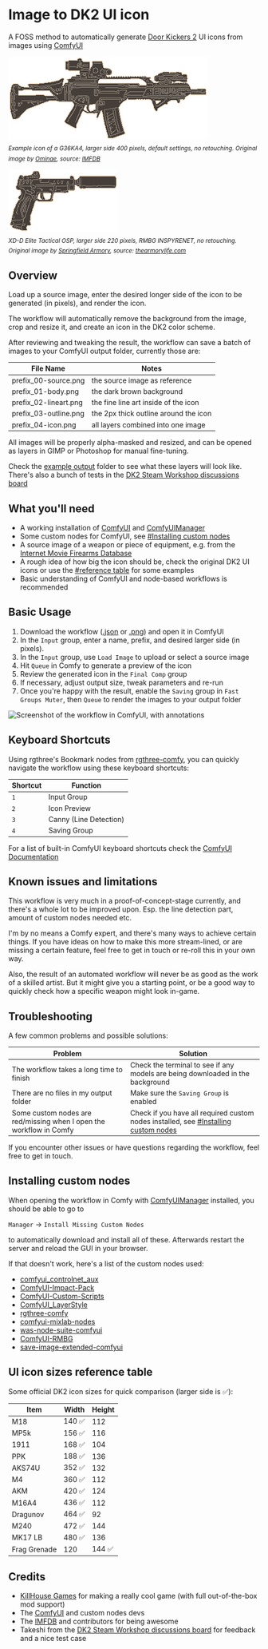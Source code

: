 # Image to DK2 UI icon
A FOSS method to automatically generate [Door Kickers 2](https://inthekillhouse.com/doorkickers2/) UI icons from images using [ComfyUI](https://github.com/comfyanonymous/ComfyUI)

![Example of an auto-generated DK2 UI icon](example_output/hk-g36ka4/hk-g36ka4-tacticool_04-icon.png) \
<sub> *Example icon of a G36KA4, larger side 400 pixels, default settings, no retouching. Original image by [Ominae](https://www.imfdb.org/wiki/Special:Contributions/Ominae), source: [IMFDB](https://www.imfdb.org/wiki/File:HK_G36KA4_right.jpg)* </sub>

![Example of an auto-generated DK2 UI icon](example_output/xdm-elite/xdm-elite-tac-osp_04-icon.png) \
<sub> *XD-D Elite Tactical OSP, larger side 220 pixels, RMBG INSPYRENET, no retouching. Original image by [Springfield Armory](https://www.springfield-armory.com/), source: [thearmorylife.com](https://www.thearmorylife.com/suppressing-the-xd-m-elite-tactical-osp/)* </sub>

## Overview
Load up a source image, enter the desired longer side of the icon to be generated (in pixels), and render the icon.

The workflow will automatically remove the background from the image, crop and resize it, and create an icon in the DK2 color scheme.

After reviewing and tweaking the result, the workflow can save a batch of images to your ComfyUI output folder, currently those are:

| File Name | Notes |
|---|---|
| prefix_00-source.png | the source image as reference |
| prefix_01-body.png | the dark brown background |
| prefix_02-lineart.png | the fine line art inside of the icon |
| prefix_03-outline.png | the 2px thick outline around the icon |
| prefix_04-icon.png | all layers combined into one image |

All images will be properly alpha-masked and resized, and can be opened as layers in GIMP or Photoshop for manual fine-tuning.

Check the [example output](example_output) folder to see what these layers will look like. There's also a bunch of tests in the [DK2 Steam Workshop discussions board](https://steamcommunity.com/workshop/discussions/18446744073709551615/783166598552778265/?appid=1239080)


## What you'll need
- A working installation of [ComfyUI](https://github.com/comfyanonymous/ComfyUI) and [ComfyUIManager](https://github.com/ltdrdata/ComfyUI-Manager)
- Some custom nodes for ComfyUI, see [#Installing custom nodes](#installing-custom-nodes)
- A source image of a weapon or piece of equipment, e.g. from the [Internet Movie Firearms Database](https://imfdb.org)
- A rough idea of how big the icon should be, check the original DK2 UI icons or use the [#reference table](#ui-icon-sizes-reference-table) for some examples
- Basic understanding of ComfyUI and node-based workflows is recommended


## Basic Usage
1. Download the workflow ([.json](image-to-dk2-ui-icon-comfyui.json) or [.png](image-to-dk2-ui-icon-comfyui.png)) and open it in ComfyUI
2. In the `Input` group, enter a name, prefix, and desired larger side (in pixels). 
3. In the `Input` group, use `Load Image` to upload or select a source image
4. Hit `Queue` in Comfy to generate a preview of the icon
5. Review the generated icon in the `Final Comp` group
6. If necessary, adjust output size, tweak parameters and re-run
7. Once you're happy with the result, enable the `Saving` group in `Fast Groups Muter`, then `Queue` to render the images to your output folder

![Screenshot of the workflow in ComfyUI, with annotations](https://github.com/user-attachments/assets/bdc32717-4d14-4e56-9d5b-5690a904dae7)


## Keyboard Shortcuts
Using rgthree's Bookmark nodes from [rgthree-comfy](https://github.com/rgthree/rgthree-comfy), you can quickly navigate the workflow using these keyboard shortcuts:

| Shortcut | Function |
|---|---|
| `1` | Input Group |
| `2` | Icon Preview |
| `3` | Canny (Line Detection) |
| `4` | Saving Group |

For a list of built-in ComfyUI keyboard shortcuts check the [ComfyUI Documentation](https://github.com/comfyanonymous/ComfyUI?tab=readme-ov-file#shortcuts)


## Known issues and limitations
This workflow is very much in a proof-of-concept-stage currently, and there's a whole lot to be improved upon. Esp. the line detection part, amount of custom nodes needed etc.

I'm by no means a Comfy expert, and there's many ways to achieve certain things. If you have ideas on how to make this more stream-lined, or are missing a certain feature, feel free to get in touch or re-roll this in your own way.

Also, the result of an automated workflow will never be as good as the work of a skilled artist. But it might give you a starting point, or be a good way to quickly check how a specific weapon might look in-game.


## Troubleshooting
A few common problems and possible solutions:

| Problem | Solution |
|---|---|
| The workflow takes a long time to finish | Check the terminal to see if any models are being downloaded in the background |
| There are no files in my output folder | Make sure the `Saving Group` is enabled |
| Some custom nodes are red/missing when I open the workflow in Comfy | Check if you have all required custom nodes installed, see [#Installing custom nodes](#installing-custom-nodes) |

If you encounter other issues or have questions regarding the workflow, feel free to get in touch.

## Installing custom nodes
When opening the workflow in Comfy with [ComfyUIManager](https://github.com/ltdrdata/ComfyUI-Manager) installed, you should be able to go to

`Manager` -> `Install Missing Custom Nodes`

to automatically download and install all of these. Afterwards restart the server and reload the GUI in your browser.

If that doesn't work, here's a list of the custom nodes used:
- [comfyui_controlnet_aux](https://github.com/Fannovel16/comfyui_controlnet_aux)
- [ComfyUI-Impact-Pack](https://github.com/ltdrdata/ComfyUI-Impact-Pack)
- [ComfyUI-Custom-Scripts](https://github.com/pythongosssss/ComfyUI-Custom-Scripts)
- [ComfyUI_LayerStyle](https://github.com/chflame163/ComfyUI_LayerStyle)
- [rgthree-comfy](https://github.com/rgthree/rgthree-comfy)
- [comfyui-mixlab-nodes](https://github.com/shadowcz007/comfyui-mixlab-nodes)
- [was-node-suite-comfyui](https://github.com/WASasquatch/was-node-suite-comfyui)
- [ComfyUI-RMBG](https://github.com/1038lab/ComfyUI-RMBG)
- [save-image-extended-comfyui](https://github.com/audioscavenger/save-image-extended-comfyui)


## UI icon sizes reference table
Some official DK2 icon sizes for quick comparison (larger side is ✅):

| Item | Width | Height |
|---|---|---|
| M18 | 140 ✅ | 112 |
| MP5k | 156 ✅ | 116 |
| 1911 | 168 ✅ | 104 |
| PPK | 188 ✅ | 136 |
| AKS74U | 352 ✅ | 132 |
| M4 | 360 ✅ | 112 |
| AKM | 420 ✅ | 124 |
| M16A4 | 436 ✅ | 112 |
| Dragunov | 464 ✅ | 92 |
| M240 | 472 ✅ | 144 |
| MK17 LB | 480 ✅ | 136 |
| Frag Grenade | 120 | 144 ✅ |


## Credits
- [KillHouse Games](https://inthekillhouse.com) for making a really cool game (with full out-of-the-box mod support)
- The [ComfyUI](https://www.comfy.org) and custom nodes devs
- The [IMFDB](https://imfdb.org) and contributors for being awesome
- Takeshi from the [DK2 Steam Workshop discussions board](https://steamcommunity.com/workshop/discussions/18446744073709551615/783166598552778265/?appid=1239080) for feedback and a nice test case
